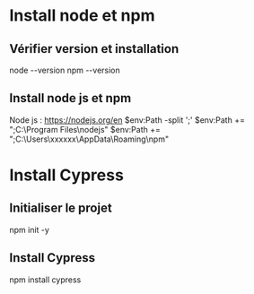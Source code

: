 # Install node et npm
## Vérifier version et installation
node --version 
npm --version
## Install node js et npm
Node js : https://nodejs.org/en
$env:Path -split ';'
$env:Path += ";C:\Program Files\nodejs"
$env:Path += ";C:\Users\xxxxxx\AppData\Roaming\npm"

# Install Cypress
## Initialiser le projet 
npm init -y
## Install Cypress
npm install cypress
